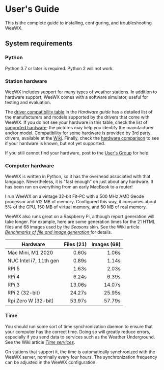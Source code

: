 # User's Guide

This is the complete guide to installing, configuring, and troubleshooting
WeeWX.

## System requirements

### Python

Python 3.7 or later is required. Python 2 will not work.


### Station hardware

WeeWX includes support for many types of weather stations. In addition to
hardware support, WeeWX comes with a software simulator, useful for testing
and evaluation.

The [driver compatibility table](../hardware/drivers.md) in the _Hardware
guide_ has a detailed list of the manufacturers and models supported by the
drivers that come with WeeWX. If you do not see your hardware in this table,
check the list of [supported hardware](https://weewx.com/hardware.html); the
pictures may help you identify the manufacturer and/or model. Compatibility for
some hardware is provided by 3rd party drivers, available at the
[Wiki](https://github.com/weewx/weewx/wiki). Finally, check the [hardware
comparison](https://weewx.com/hwcmp.html) to see if your hardware is known, but
not yet supported.

If you still cannot find your hardware, post to the
[User's Group](https://groups.google.com/g/weewx-user) for help.


### Computer hardware

WeeWX is written in Python, so it has the overhead associated with that
language. Nevertheless, it is "fast enough" on just about any hardware.
It has been run on everything from an early MacBook to a router!

I run WeeWX on a vintage 32-bit Fit-PC with a 500 MHz AMD Geode processor and
512 MB of memory. Configured this way, it consumes about 5% of the CPU, 150 MB
of virtual memory, and 50 MB of real memory.

WeeWX also runs great on a Raspberry Pi, although report generation will take
longer. For example, here are some generation times for the 21 HTML files and 68
images used by the _Seasons_ skin. See the Wiki article [_Benchmarks of file and
image generation_
](https://github.com/weewx/weewx/wiki/Benchmarks-of-file-and-image-generation)
for details.

| Hardware               | Files (21) | Images (68) |
|------------------------|-----------:|------------:|
| Mac Mini, M1 2020      |      0.60s |       1.06s |
| NUC Intel i7, 11th gen |      0.89s |       1.14s |
| RPI 5                  |      1.63s |       2.03s |
| RPi 4                  |      6.24s |       6.39s |
| RPi 3                  |     13.06s |      14.07s |       
| RPi 2 (32-bit)         |     24.27s |      25.95s |
| Rpi Zero W (32-bit)    |     53.97s |      57.79s |


### Time

You should run some sort of time synchronization daemon to ensure that your
computer has the correct time. Doing so will greatly reduce errors, especially
if you send data to services such as the Weather Underground. See the Wiki
article [*Time services*](https://github.com/weewx/weewx/wiki/Time-services).

On stations that support it, the time is automatically synchronized with the
WeeWX server, nominally every four hours. The synchronization frequency can
be adjusted in the WeeWX configuration.
